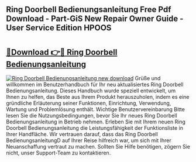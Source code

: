 ## Ring Doorbell Bedienungsanleitung Free Pdf Download - Part-GiS New Repair Owner Guide - User Service Edition HPOOS

# <h2><a href="http://df3e9t.blite.top/?on=Ring+Doorbell+Bedienungsanleitung">🔗Download 👉🔴 Ring Doorbell Bedienungsanleitung</a></h2>

[![Ring Doorbell Bedienungsanleitung new download](https://i.imgur.com/lujVjoI.png)](http://df3e9t.blite.top/?on=Ring+Doorbell+Bedienungsanleitung)
Grüße und willkommen im Benutzerhandbuch für Ihr neu aktualisiertes Ring Doorbell Bedienungsanleitung. Dieses Handbuch wurde speziell entwickelt, um Ihnen zu helfen, das Beste aus Ihrem Produkt herauszuholen, indem es eine gründliche Erläuterung seiner Funktionen, Einrichtung, Verwendung, Wartung und Problemlösung enthält. Wichtige Benutzervereinbarung Bitte lesen Sie die Nutzungsbedingungen, bevor Sie Ihr neues Ring Doorbell Bedienungsanleitung in Betrieb nehmen. Erleben Sie mit Ihrem neuen Ring Doorbell Bedienungsanleitung die Leistungsfähigkeit der Funktionsliste in Ihrer Handfläche. Wir vertrauen darauf, dass das Ring Doorbell BedienungsanleitungD auf Ihrer Reise hilfreich war, um sich mit Ihrer Neuanschaffung vertraut zu machen. Sollten Sie Hilfe benötigen, zögern Sie nicht, unser Support-Team zu kontaktieren.
